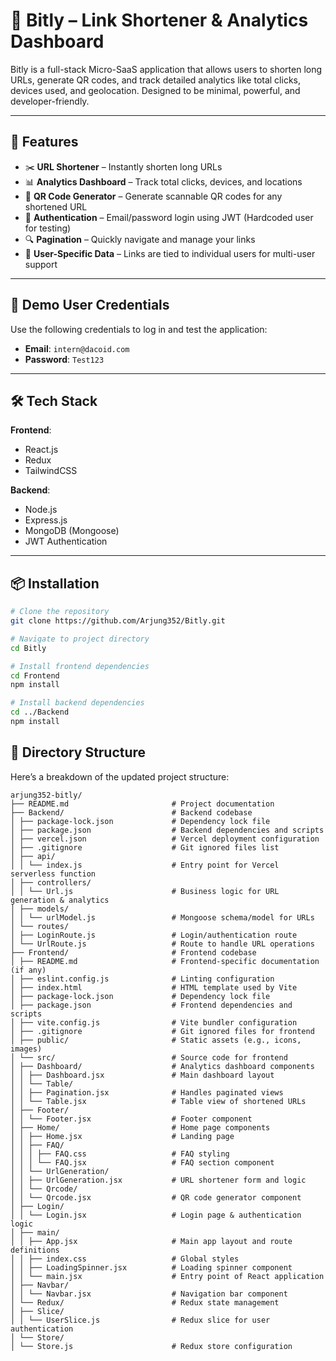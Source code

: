 # 🔗 Bitly – Link Shortener & Analytics Dashboard

Bitly is a full-stack Micro-SaaS application that allows users to shorten long URLs, generate QR codes, and track detailed analytics like total clicks, devices used, and geolocation. Designed to be minimal, powerful, and developer-friendly.

---

## 🚀 Features

- ✂️ **URL Shortener** – Instantly shorten long URLs
- 📊 **Analytics Dashboard** – Track total clicks, devices, and locations
- 📱 **QR Code Generator** – Generate scannable QR codes for any shortened URL
- 🔐 **Authentication** – Email/password login using JWT (Hardcoded user for testing)
- 🔍 **Pagination** – Quickly navigate and manage your links
- 🎯 **User-Specific Data** – Links are tied to individual users for multi-user support

---

## 👤 Demo User Credentials

Use the following credentials to log in and test the application:

- **Email**: `intern@dacoid.com`
- **Password**: `Test123`

---

## 🛠️ Tech Stack

**Frontend**:

- React.js
- Redux
- TailwindCSS

**Backend**:

- Node.js
- Express.js
- MongoDB (Mongoose)
- JWT Authentication

---

## 📦 Installation

```bash
# Clone the repository
git clone https://github.com/Arjung352/Bitly.git

# Navigate to project directory
cd Bitly

# Install frontend dependencies
cd Frontend
npm install

# Install backend dependencies
cd ../Backend
npm install
```

## 📂 Directory Structure

Here’s a breakdown of the updated project structure:

```plaintext
arjung352-bitly/
├── README.md                       # Project documentation
├── Backend/                        # Backend codebase
│ ├── package-lock.json             # Dependency lock file
│ ├── package.json                  # Backend dependencies and scripts
│ ├── vercel.json                   # Vercel deployment configuration
│ ├── .gitignore                    # Git ignored files list
│ ├── api/
│ │ └── index.js                    # Entry point for Vercel serverless function
│ ├── controllers/
│ │ └── Url.js                      # Business logic for URL generation & analytics
│ ├── models/
│ │ └── urlModel.js                 # Mongoose schema/model for URLs
│ └── routes/
│ ├── LoginRoute.js                 # Login/authentication route
│ └── UrlRoute.js                   # Route to handle URL operations
├── Frontend/                       # Frontend codebase
│ ├── README.md                     # Frontend-specific documentation (if any)
│ ├── eslint.config.js              # Linting configuration
│ ├── index.html                    # HTML template used by Vite
│ ├── package-lock.json             # Dependency lock file
│ ├── package.json                  # Frontend dependencies and scripts
│ ├── vite.config.js                # Vite bundler configuration
│ ├── .gitignore                    # Git ignored files for frontend
│ ├── public/                       # Static assets (e.g., icons, images)
│ └── src/                          # Source code for frontend
│ ├── Dashboard/                    # Analytics dashboard components
│ │ ├── Dashboard.jsx               # Main dashboard layout
│ │ └── Table/
│ │ ├── Pagination.jsx              # Handles paginated views
│ │ └── Table.jsx                   # Table view of shortened URLs
│ ├── Footer/
│ │ └── Footer.jsx                  # Footer component
│ ├── Home/                         # Home page components
│ │ ├── Home.jsx                    # Landing page
│ │ ├── FAQ/
│ │ │ ├── FAQ.css                   # FAQ styling
│ │ │ └── FAQ.jsx                   # FAQ section component
│ │ └── UrlGeneration/
│ │ ├── UrlGeneration.jsx           # URL shortener form and logic
│ │ └── Qrcode/
│ │ └── Qrcode.jsx                  # QR code generator component
│ ├── Login/
│ │ └── Login.jsx                   # Login page & authentication logic
│ ├── main/
│ │ ├── App.jsx                     # Main app layout and route definitions
│ │ ├── index.css                   # Global styles
│ │ ├── LoadingSpinner.jsx          # Loading spinner component
│ │ └── main.jsx                    # Entry point of React application
│ ├── Navbar/
│ │ └── Navbar.jsx                  # Navigation bar component
│ └── Redux/                        # Redux state management
│ ├── Slice/
│ │ └── UserSlice.js                # Redux slice for user authentication
│ └── Store/
│ └── Store.js                      # Redux store configuration
```

